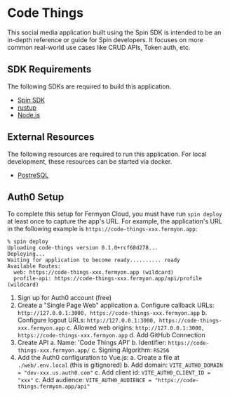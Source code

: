 # Code Things
This social media application built using the Spin SDK is intended to be an in-depth reference or guide for Spin developers. It focuses on more common real-world use cases like CRUD APIs, Token auth, etc.

## SDK Requirements
The following SDKs are required to build this application.
- [Spin SDK](https://developer.fermyon.com/spin/install)
- [rustup](https://rustup.rs)
- [Node.js](https://nodejs.org)

## External Resources
The following resources are required to run this application. For local development, these resources can be started via docker.
- [PostreSQL](https://www.postgresql.org)

## Auth0 Setup

To complete this setup for Fermyon Cloud, you must have run `spin deploy` at least once to capture the app's URL. For example, the application's URL in the following example is `https://code-things-xxx.fermyon.app`:
```
% spin deploy
Uploading code-things version 0.1.0+rcf68d278...
Deploying...
Waiting for application to become ready.......... ready
Available Routes:
  web: https://code-things-xxx.fermyon.app (wildcard)
  profile-api: https://code-things-xxx.fermyon.app/api/profile (wildcard)
```

1. Sign up for Auth0 account (free)
2. Create a "Single Page Web" application
    a. Configure callback URLs: `http://127.0.0.1:3000, https://code-things-xxx.fermyon.app`
    b. Configure logout URLs: `http://127.0.0.1:3000, https://code-things-xxx.fermyon.app`
    c. Allowed web origins: `http://127.0.0.1:3000, https://code-things-xxx.fermyon.app`
    d. Add GitHub Connection
3. Create API
    a. Name: 'Code Things API'
    b. Identifier: `https://code-things-xxx.fermyon.app/`
    c. Signing Algorithm: `RS256`
4. Add the Auth0 configuration to Vue.js:
    a. Create a file at `./web/.env.local` (this is gitignored)
    b. Add domain: `VITE_AUTH0_DOMAIN = "dev-xxx.us.auth0.com"`
    c. Add client id: `VITE_AUTH0_CLIENT_ID = "xxx"`
    c. Add audience: `VITE_AUTH0_AUDIENCE = "https://code-things.fermyon.app/api"`
